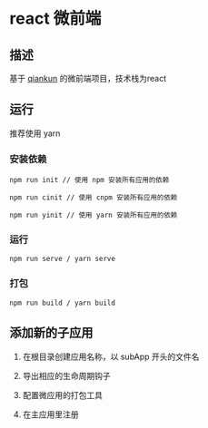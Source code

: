 <!--
 * @Author: Lucas
 * @Date: 2021-01-12 10:42:07
 * @LastEditTime: 2021-01-27 15:13:00
 * @LastEditors: Please set LastEditors
 * @Description: react 微前端
 * @FilePath: /webpack-test/Users/mory/Desktop/qiankun-react/README.md
-->

# react 微前端

## 描述

  基于 [qiankun](https://qiankun.umijs.org/zh) 的微前端项目，技术栈为react

## 运行

  推荐使用 yarn 

  ### 安装依赖

    npm run init // 使用 npm 安装所有应用的依赖

    npm run cinit // 使用 cnpm 安装所有应用的依赖

    npm run yinit // 使用 yarn 安装所有应用的依赖

  ### 运行

    npm run serve / yarn serve

  ### 打包

    npm run build / yarn build


## 添加新的子应用

  1. 在根目录创建应用名称，以 subApp 开头的文件名

  2. 导出相应的生命周期钩子

  3. 配置微应用的打包工具

  4. 在主应用里注册